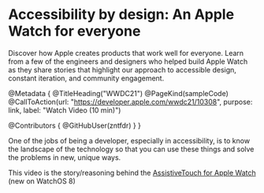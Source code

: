 # Accessibility by design: An Apple Watch for everyone

Discover how Apple creates products that work well for everyone. Learn from a few of the engineers and designers who helped build Apple Watch as they share stories that highlight our approach to accessible design, constant iteration, and community engagement.

@Metadata {
   @TitleHeading("WWDC21")
   @PageKind(sampleCode)
   @CallToAction(url: "https://developer.apple.com/wwdc21/10308", purpose: link, label: "Watch Video (10 min)")

   @Contributors {
      @GitHubUser(zntfdr)
   }
}



One of the jobs of being a developer, especially in accessibility, is to know the landscape of the technology so that you can use these things and solve the problems in new, unique ways. 

This video is the story/reasoning behind the [AssistiveTouch for Apple Watch](https://support.apple.com/en-us/HT212760) (new on WatchOS 8)